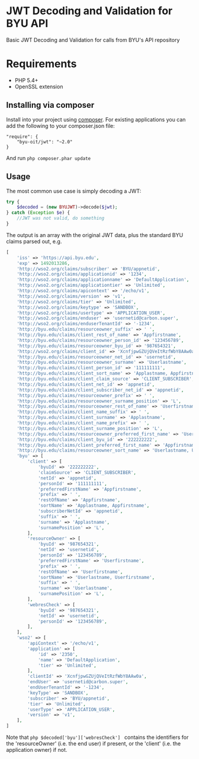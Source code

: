 # JWT Decoding and Validation for BYU API

Basic JWT Decoding and Validation for calls from BYU's API repository

# Requirements
* PHP 5.4+
* OpenSSL extension

## Installing via composer

Install into your project using [composer](http://getcomposer.org).
For existing applications you can add the
following to your composer.json file:

    "require": {
        "byu-oit/jwt": "~2.0"
    }

And run `php composer.phar update`

## Usage

The most common use case is simply decoding a JWT:
```php
try {
    $decoded = (new BYUJWT)->decode($jwt);
} catch (Exception $e) {
    //JWT was not valid, do something
}
```

The output is an array with the original JWT data, plus the standard BYU claims parsed out, e.g.
```php
[
	'iss' => 'https://api.byu.edu',
	'exp' => 1492013286,
	'http://wso2.org/claims/subscriber' => 'BYU/appnetid',
	'http://wso2.org/claims/applicationid' => '1234',
	'http://wso2.org/claims/applicationname' => 'DefaultApplication',
	'http://wso2.org/claims/applicationtier' => 'Unlimited',
	'http://wso2.org/claims/apicontext' => '/echo/v1',
	'http://wso2.org/claims/version' => 'v1',
	'http://wso2.org/claims/tier' => 'Unlimited',
	'http://wso2.org/claims/keytype' => 'SANDBOX',
	'http://wso2.org/claims/usertype' => 'APPLICATION_USER',
	'http://wso2.org/claims/enduser' => 'usernetid@carbon.super',
	'http://wso2.org/claims/enduserTenantId' => '-1234',
	'http://byu.edu/claims/resourceowner_suffix' => ' ',
	'http://byu.edu/claims/client_rest_of_name' => 'Appfirstname',
	'http://byu.edu/claims/resourceowner_person_id' => '123456789',
	'http://byu.edu/claims/resourceowner_byu_id' => '987654321',
	'http://wso2.org/claims/client_id' => 'XcnfjpwGZUjQVeItRzfWbY8AAw0a',
	'http://byu.edu/claims/resourceowner_net_id' => 'usernetid',
	'http://byu.edu/claims/resourceowner_surname' => 'Userlastname',
	'http://byu.edu/claims/client_person_id' => '111111111',
	'http://byu.edu/claims/client_sort_name' => 'Applastname, Appfirstname',
	'http://byu.edu/claims/client_claim_source' => 'CLIENT_SUBSCRIBER',
	'http://byu.edu/claims/client_net_id' => 'appnetid',
	'http://byu.edu/claims/client_subscriber_net_id' => 'appnetid',
	'http://byu.edu/claims/resourceowner_prefix' => ' ',
	'http://byu.edu/claims/resourceowner_surname_position' => 'L',
	'http://byu.edu/claims/resourceowner_rest_of_name' => 'Userfirstname',
	'http://byu.edu/claims/client_name_suffix' => ' ',
	'http://byu.edu/claims/client_surname' => 'Applastname',
	'http://byu.edu/claims/client_name_prefix' => ' ',
	'http://byu.edu/claims/client_surname_position' => 'L',
	'http://byu.edu/claims/resourceowner_preferred_first_name' => 'Userfirstname',
	'http://byu.edu/claims/client_byu_id' => '222222222',
	'http://byu.edu/claims/client_preferred_first_name' => 'Appfirstname',
	'http://byu.edu/claims/resourceowner_sort_name' => 'Userlastname, Userfirstname',
	'byu' => [
		'client' => [
			'byuId' => '222222222',
			'claimSource' => 'CLIENT_SUBSCRIBER',
			'netId' => 'appnetid',
			'personId' => '111111111',
			'preferredFirstName' => 'Appfirstname',
			'prefix' => ' ',
			'restOfName' => 'Appfirstname',
			'sortName' => 'Applastname, Appfirstname',
			'subscriberNetId' => 'appnetid',
			'suffix' => ' ',
			'surname' => 'Applastname',
			'surnamePosition' => 'L',
		],
		'resourceOwner' => [
			'byuId' => '987654321',
			'netId' => 'usernetid',
			'personId' => '123456789',
			'preferredFirstName' => 'Userfirstname',
			'prefix' => ' ',
			'restOfName' => 'Userfirstname',
			'sortName' => 'Userlastname, Userfirstname',
			'suffix' => ' ',
			'surname' => 'Userlastname',
			'surnamePosition' => 'L',
		],
		'webresCheck' => [
			'byuId' => '987654321',
			'netId' => 'usernetid',
			'personId' => '123456789',
		],
	],
	'wso2' => [
		'apiContext' => '/echo/v1',
		'application' => [
			'id' => '2350',
			'name' => 'DefaultApplication',
			'tier' => 'Unlimited',
		],
		'clientId' => 'XcnfjpwGZUjQVeItRzfWbY8AAw0a',
		'endUser' => 'usernetid@carbon.super',
		'endUserTenantId' => '-1234',
		'keyType' => 'SANDBOX',
		'subscriber' => 'BYU/appnetid',
		'tier' => 'Unlimited',
		'userType' => 'APPLICATION_USER',
		'version' => 'v1',
	],
]
```

Note that ```php $decoded['byu']['webresCheck'] ``` contains the identifiers for the 'resourceOwner' (i.e. the end user) if present, or the 'client' (i.e. the application owner) if not.
